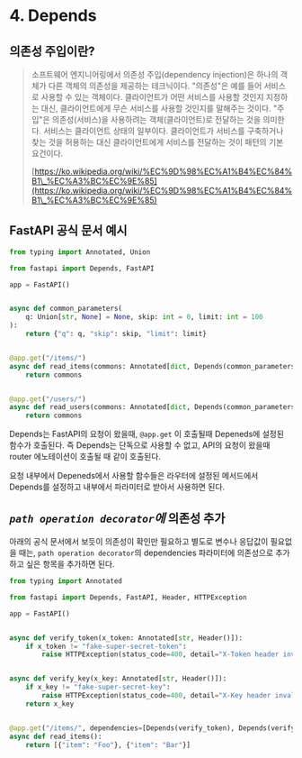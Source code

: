 # 4. Depends

## 의존성 주입이란?

> 소프트웨어 엔지니어링에서 의존성 주입(dependency injection)은 하나의 객체가 다른 객체의 의존성을 제공하는 테크닉이다. "의존성"은 예를 들어 서비스로 사용할 수 있는 객체이다. 클라이언트가 어떤 서비스를 사용할 것인지 지정하는 대신, 클라이언트에게 무슨 서비스를 사용할 것인지를 말해주는 것이다. "주입"은 의존성(서비스)을 사용하려는 객체(클라이언트)로 전달하는 것을 의미한다. 서비스는 클라이언트 상태의 일부이다. 클라이언트가 서비스를 구축하거나 찾는 것을 허용하는 대신 클라이언트에게 서비스를 전달하는 것이 패턴의 기본 요건이다.
>
> [https://ko.wikipedia.org/wiki/%EC%9D%98%EC%A1%B4%EC%84%B1\_%EC%A3%BC%EC%9E%85](https://ko.wikipedia.org/wiki/%EC%9D%98%EC%A1%B4%EC%84%B1\_%EC%A3%BC%EC%9E%85)

## FastAPI 공식 문서 예시

```python
from typing import Annotated, Union

from fastapi import Depends, FastAPI

app = FastAPI()


async def common_parameters(
    q: Union[str, None] = None, skip: int = 0, limit: int = 100
):
    return {"q": q, "skip": skip, "limit": limit}


@app.get("/items/")
async def read_items(commons: Annotated[dict, Depends(common_parameters)]):
    return commons


@app.get("/users/")
async def read_users(commons: Annotated[dict, Depends(common_parameters)]):
    return commons
```

Depends는  FastAPI의 요청이 왔을때,  `@app.get` 이 호출될때 Depeneds에 설정된 함수가 호출된다. 즉 Depends는 단독으로 사용할 수 없고, API의 요청이 왔을때 router 에노테이션이 호출될 때 같이 호출된다.&#x20;

요청 내부에서 Depeneds에서 사용할 함수들은 라우터에 설정된 메서드에서 Depends를 설정하고 내부에서 파라미터로 받아서 사용하면 된다.

## _`path operation decorator`에_  의존성 추가&#x20;

아래의 공식 문서에서 보듯이 의존성이 확인만 필요하고 별도로 변수나 응답값이 필요없을 때는, `path operation decorator`의 dependencies 파라미터에 의존성으로 추가하고 싶은 항목을 추가하면 된다.

```python
from typing import Annotated

from fastapi import Depends, FastAPI, Header, HTTPException

app = FastAPI()


async def verify_token(x_token: Annotated[str, Header()]):
    if x_token != "fake-super-secret-token":
        raise HTTPException(status_code=400, detail="X-Token header invalid")


async def verify_key(x_key: Annotated[str, Header()]):
    if x_key != "fake-super-secret-key":
        raise HTTPException(status_code=400, detail="X-Key header invalid")
    return x_key


@app.get("/items/", dependencies=[Depends(verify_token), Depends(verify_key)])
async def read_items():
    return [{"item": "Foo"}, {"item": "Bar"}]
```

